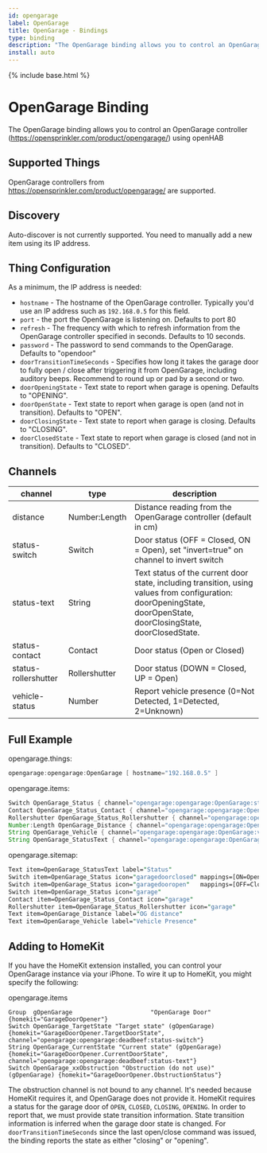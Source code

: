 ```yaml
---
id: opengarage
label: OpenGarage
title: OpenGarage - Bindings
type: binding
description: "The OpenGarage binding allows you to control an OpenGarage controller (<https://opensprinkler.com/product/opengarage/>) using openHAB"
install: auto
---
```


<!-- Attention authors: Do not edit directly. Please add your changes to the appropriate source repository -->

{% include base.html %}

# OpenGarage Binding

The OpenGarage binding allows you to control an OpenGarage controller (<https://opensprinkler.com/product/opengarage/>) using openHAB

## Supported Things

OpenGarage controllers from <https://opensprinkler.com/product/opengarage/> are supported.

## Discovery

Auto-discover is not currently supported.
You need to manually add a new item using its IP address.

## Thing Configuration

As a minimum, the IP address is needed:

- `hostname` - The hostname of the OpenGarage controller. Typically you'd use an IP address such as `192.168.0.5` for this field.
- `port` - the port the OpenGarage is listening on. Defaults to port 80
- `refresh` - The frequency with which to refresh information from the OpenGarage controller specified in seconds. Defaults to 10 seconds.
- `password` - The password to send commands to the OpenGarage. Defaults to "opendoor"
- `doorTransitionTimeSeconds` - Specifies how long it takes the garage door
to fully open / close after triggering it from OpenGarage, including auditory
beeps. Recommend to round up or pad by a second or two.
- `doorOpeningState` - Text state to report when garage is opening. Defaults to "OPENING".
- `doorOpenState` - Text state to report when garage is open (and not in transition). Defaults to "OPEN".
- `doorClosingState` - Text state to report when garage is closing. Defaults to "CLOSING".
- `doorClosedState` - Text state to report when garage is closed (and not in transition). Defaults to "CLOSED".

## Channels

| channel              | type          | description                                                                           |
|----------------------|---------------|---------------------------------------------------------------------------------------|
| distance             | Number:Length | Distance reading from the OpenGarage controller (default in cm)                       |
| status-switch        | Switch        | Door status (OFF = Closed, ON = Open), set "invert=true" on channel to invert switch  |
| status-text          | String        | Text status of the current door state, including transition, using values from configuration: doorOpeningState, doorOpenState, doorClosingState, doorClosedState.                          |
| status-contact       | Contact       | Door status (Open or Closed)                                                          |
| status-rollershutter | Rollershutter | Door status (DOWN = Closed, UP = Open)                                                |
| vehicle-status       | Number        | Report vehicle presence (0=Not Detected, 1=Detected, 2=Unknown)                       |

## Full Example

opengarage.things:

```java
opengarage:opengarage:OpenGarage [ hostname="192.168.0.5" ]
```

opengarage.items:

```java
Switch OpenGarage_Status { channel="opengarage:opengarage:OpenGarage:status" }
Contact OpenGarage_Status_Contact { channel="opengarage:opengarage:OpenGarage:status-contact" }
Rollershutter OpenGarage_Status_Rollershutter { channel="opengarage:opengarage:OpenGarage:status-rollershutter" }
Number:Length OpenGarage_Distance { channel="opengarage:opengarage:OpenGarage:setpoint" }
String OpenGarage_Vehicle { channel="opengarage:opengarage:OpenGarage:vehicle" }
String OpenGarage_StatusText { channel="opengarage:opengarage:OpenGarage:status-text" }
```

opengarage.sitemap:

```perl
Text item=OpenGarage_StatusText label="Status"
Switch item=OpenGarage_Status icon="garagedoorclosed" mappings=[ON=Open]  visibility=[OpenGarage_Status == OFF]
Switch item=OpenGarage_Status icon="garagedooropen"   mappings=[OFF=Close] visibility=[OpenGarage_Status == ON]
Switch item=OpenGarage_Status icon="garage"
Contact item=OpenGarage_Status_Contact icon="garage"
Rollershutter item=OpenGarage_Status_Rollershutter icon="garage"
Text item=OpenGarage_Distance label="OG distance"
Text item=OpenGarage_Vehicle label="Vehicle Presence"

```

## Adding to HomeKit

If you have the HomeKit extension installed, you can control your OpenGarage instance via your iPhone.
To wire it up to HomeKit, you might specify the following:

opengarage.items

```
Group  gOpenGarage                      "OpenGarage Door"                                              {homekit="GarageDoorOpener"}
Switch OpenGarage_TargetState "Target state" (gOpenGarage) {homekit="GarageDoorOpener.TargetDoorState", channel="opengarage:opengarage:deadbeef:status-switch"}
String OpenGarage_CurrentState "Current state" (gOpenGarage) {homekit="GarageDoorOpener.CurrentDoorState", channel="opengarage:opengarage:deadbeef:status-text"}
Switch OpenGarage_xxObstruction "Obstruction (do not use)" (gOpenGarage) {homekit="GarageDoorOpener.ObstructionStatus"}
```

The obstruction channel is not bound to any channel.
It's needed because HomeKit requires it, and OpenGarage does not provide it.
HomeKit requires a status for the garage door of `OPEN`, `CLOSED`, `CLOSING`, `OPENING`.
In order to report that, we must provide state transition information.
State transition information is inferred when the garage door state is changed.
For `doorTransitionTimeSeconds` since the last open/close command was issued, the binding reports the state as either "closing" or "opening".
